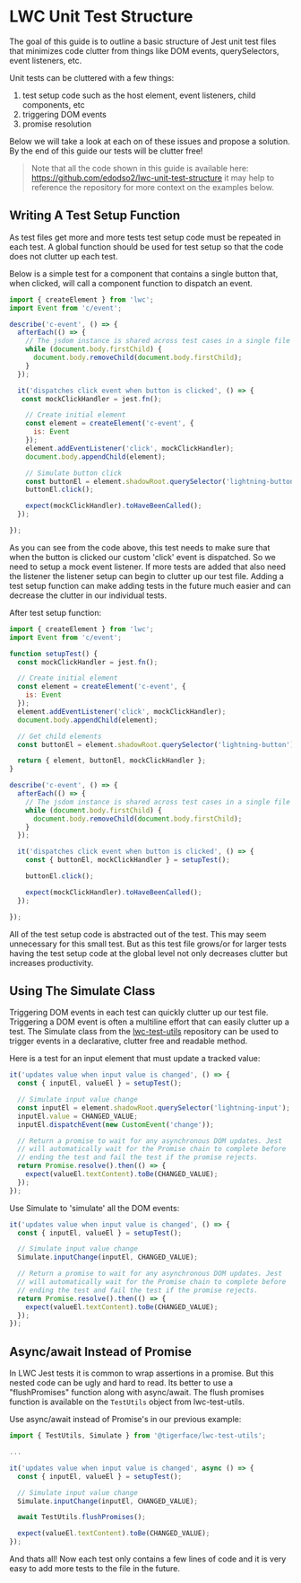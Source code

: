 # LWC Unit Test Structure

The goal of this guide is to outline a basic structure of Jest unit test files that minimizes code clutter from things like DOM events, querySelectors, event listeners, etc.

Unit tests can be cluttered with a few things:
1. test setup code such as the host element, event listeners, child components, etc
2. triggering DOM events
3. promise resolution

Below we will take a look at each on of these issues and propose a solution. By the end of this guide our tests will be clutter free!

> Note that all the code shown in this guide is available here: https://github.com/edodso2/lwc-unit-test-structure
> it may help to reference the repository for more context on the examples below.

## Writing A Test Setup Function

As test files get more and more tests test setup code must be repeated in each test. A global function should be used for test setup so that the code does not clutter up each test.

Below is a simple test for a component that contains a single button that, when clicked, will call a component function to dispatch an event.
```JavaScript
import { createElement } from 'lwc';
import Event from 'c/event';

describe('c-event', () => {
  afterEach(() => {
    // The jsdom instance is shared across test cases in a single file so reset the DOM
    while (document.body.firstChild) {
      document.body.removeChild(document.body.firstChild);
    }
  });

  it('dispatches click event when button is clicked', () => {
   const mockClickHandler = jest.fn();

    // Create initial element
    const element = createElement('c-event', {
      is: Event
    });
    element.addEventListener('click', mockClickHandler);
    document.body.appendChild(element);

    // Simulate button click
    const buttonEl = element.shadowRoot.querySelector('lightning-button');
    buttonEl.click();

    expect(mockClickHandler).toHaveBeenCalled(); 
  });

});
```

As you can see from the code above, this test needs to make sure that when the button is clicked our custom 'click' event is dispatched. So we need to setup a mock event listener. If more tests are added that also need the listener the listener setup can begin to clutter up our test file. Adding a test setup function can make adding tests in the future much easier and can decrease the clutter in our individual tests.

After test setup function:
```JavaScript
import { createElement } from 'lwc';
import Event from 'c/event';

function setupTest() {
  const mockClickHandler = jest.fn();

  // Create initial element
  const element = createElement('c-event', {
    is: Event
  });
  element.addEventListener('click', mockClickHandler);
  document.body.appendChild(element);

  // Get child elements
  const buttonEl = element.shadowRoot.querySelector('lightning-button');

  return { element, buttonEl, mockClickHandler };
}

describe('c-event', () => {
  afterEach(() => {
    // The jsdom instance is shared across test cases in a single file so reset the DOM
    while (document.body.firstChild) {
      document.body.removeChild(document.body.firstChild);
    }
  });

  it('dispatches click event when button is clicked', () => {
    const { buttonEl, mockClickHandler } = setupTest();

    buttonEl.click();

    expect(mockClickHandler).toHaveBeenCalled();
  });

});
```

All of the test setup code is abstracted out of the test. This may seem unnecessary for this small test. But as this test file grows/or for larger tests having the test setup code at the global level not only decreases clutter but increases productivity.

## Using The Simulate Class

Triggering DOM events in each test can quickly clutter up our test file. Triggering a DOM event is often a multiline effort that can easily clutter up a test. The Simulate class from the [lwc-test-utils](https://github.com/edodso2/lwc-test-utils) repository can be used to trigger events in a declarative, clutter free and readable method.

Here is a test for an input element that must update a tracked value:
```JavaScript
it('updates value when input value is changed', () => {
  const { inputEl, valueEl } = setupTest();

  // Simulate input value change
  const inputEl = element.shadowRoot.querySelector('lightning-input');
  inputEl.value = CHANGED_VALUE;
  inputEl.dispatchEvent(new CustomEvent('change'));

  // Return a promise to wait for any asynchronous DOM updates. Jest
  // will automatically wait for the Promise chain to complete before
  // ending the test and fail the test if the promise rejects.
  return Promise.resolve().then(() => {
    expect(valueEl.textContent).toBe(CHANGED_VALUE);
  });
});
```

Use Simulate to 'simulate' all the DOM events:
```JavaScript
it('updates value when input value is changed', () => {
  const { inputEl, valueEl } = setupTest();

  // Simulate input value change
  Simulate.inputChange(inputEl, CHANGED_VALUE);

  // Return a promise to wait for any asynchronous DOM updates. Jest
  // will automatically wait for the Promise chain to complete before
  // ending the test and fail the test if the promise rejects.
  return Promise.resolve().then(() => {
    expect(valueEl.textContent).toBe(CHANGED_VALUE);
  });
});
```

## Async/await Instead of Promise
In LWC Jest tests it is common to wrap assertions in a promise. But this nested code can be ugly and hard to read. Its better to use a "flushPromises" function along with async/await. The flush promises function is available on the `TestUtils` object from lwc-test-utils.

Use async/await instead of Promise's in our previous example:
```JavaScript
import { TestUtils, Simulate } from '@tigerface/lwc-test-utils';

...

it('updates value when input value is changed', async () => {
  const { inputEl, valueEl } = setupTest();

  // Simulate input value change
  Simulate.inputChange(inputEl, CHANGED_VALUE);

  await TestUtils.flushPromises();

  expect(valueEl.textContent).toBe(CHANGED_VALUE);
});
```

And thats all! Now each test only contains a few lines of code and it is very easy to add more tests to the file in the future.

